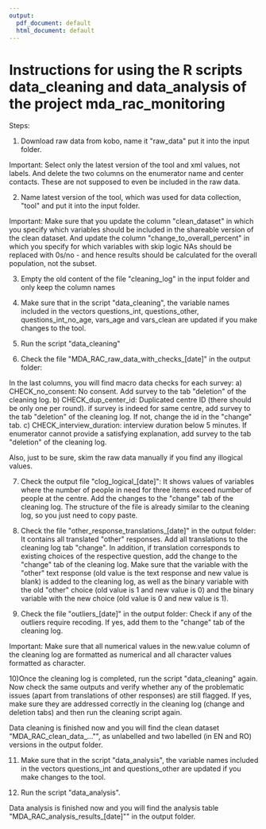 ```yaml
---
output:
  pdf_document: default
  html_document: default
---
```

# Instructions for using the R scripts data_cleaning and data_analysis of the project mda_rac_monitoring

Steps:

1) Download raw data from kobo, name it "raw_data" put it into the input folder. 

Important: Select only the latest version of the tool and xml values, not labels. And delete the two columns on the enumerator name and center contacts. These are not supposed to even be included in the raw data.

2) Name latest version of the tool, which was used for data collection, "tool" and put it into the input folder. 

Important: Make sure that you update the column "clean_dataset" in which you specify which variables should be included in the shareable version of the clean dataset. And update the column "change_to_overall_percent" in which you specify for which variables with skip logic NAs should be replaced with 0s/no - and hence results should be calculated for the overall population, not the subset.

3) Empty the old content of the file "cleaning_log" in the input folder and only keep the column names

4) Make sure that in the script "data_cleaning", the variable names included in the vectors questions_int, questions_other, questions_int_no_age, vars_age and vars_clean are updated if you make changes to the tool.

5) Run the script "data_cleaning"

6) Check the file "MDA_RAC_raw_data_with_checks_[date]" in the output folder:

In the last columns, you will find macro data checks for each survey:
a) CHECK_no_consent: No consent. Add survey to the tab "deletion" of the cleaning log.
b) CHECK_dup_center_id: Duplicated centre ID (there should be only one per round). if survey is indeed for same centre, add survey to the tab "deletion" of the cleaning log. If not, change the id in the "change" tab.
c) CHECK_interview_duration: interview duration below 5 minutes. If enumerator cannot provide a satisfying explanation, add survey to the tab "deletion" of the cleaning log.

Also, just to be sure, skim the raw data manually if you find any illogical values.

7) Check the output file "clog_logical_[date]": It shows values of variables where the number of people in need for three items exceed number of people at the centre. Add the changes to the "change" tab of the cleaning log. The structure of the file is already similar to the cleaning log, so you just need to copy paste.

8) Check the file "other_response_translations_[date]" in the output folder: It contains all translated "other" responses. Add all translations to the cleaning log tab "change". In addition, if translation corresponds to existing choices of the respective question, add the change to the "change" tab of the cleaning log. Make sure that the variable with the "other" text response (old value is the text response and new value is blank) is added to the cleaning log, as well as the binary variable with the old "other" choice (old value is 1 and new value is 0) and the binary variable with the new choice  (old value is 0 and new value is 1).

9) Check the file "outliers_[date]" in the output folder: Check if any of the outliers require recoding. If yes, add them to the "change" tab of the cleaning log.

Important: Make sure that all numerical values in the new.value column of the cleaning log are formatted as numerical and all character values formatted as character. 

10)Once the cleaning log is completed, run the script "data_cleaning" again. Now check the same outputs and verify whether any of the problematic issues (apart from translations of other responses) are still flagged. If yes, make sure they are addressed correctly in the cleaning log (change and deletion tabs) and then run the cleaning script again. 

Data cleaning is finished now and you will find the clean dataset "MDA_RAC_clean_data_..."", as unlabelled and two labelled (in EN and RO) versions in the output folder.

11) Make sure that in the script "data_analysis", the variable names included in the vectors questions_int and questions_other are updated if you make changes to the tool.

12) Run the script "data_analysis". 

Data analysis is finished now and you will find the analysis table "MDA_RAC_analysis_results_[date]"" in the output folder.





